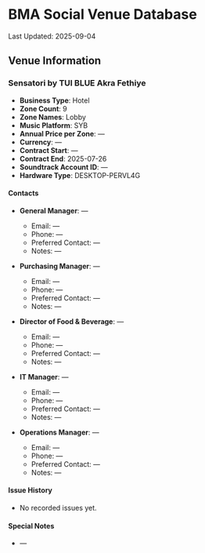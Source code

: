 # BMA Social Venue Database

Last Updated: 2025-09-04

## Venue Information

### Sensatori by TUI BLUE Akra Fethiye
- **Business Type**: Hotel
- **Zone Count**: 9
- **Zone Names**: Lobby
- **Music Platform**: SYB
- **Annual Price per Zone**: —
- **Currency**: —
- **Contract Start**: —
- **Contract End**: 2025-07-26
- **Soundtrack Account ID**: —
- **Hardware Type**: DESKTOP-PERVL4G

#### Contacts
- **General Manager**: —
  - Email: —
  - Phone: —
  - Preferred Contact: —
  - Notes: —

- **Purchasing Manager**: —
  - Email: —
  - Phone: —
  - Preferred Contact: —
  - Notes: —

- **Director of Food & Beverage**: —
  - Email: —
  - Phone: —
  - Preferred Contact: —
  - Notes: —

- **IT Manager**: —
  - Email: —
  - Phone: —
  - Preferred Contact: —
  - Notes: —

- **Operations Manager**: —
  - Email: —
  - Phone: —
  - Preferred Contact: —
  - Notes: —

#### Issue History
- No recorded issues yet.

#### Special Notes
- —
